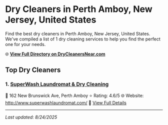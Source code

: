 # Dry Cleaners in Perth Amboy, New Jersey, United States

Find the best dry cleaners in Perth Amboy, New Jersey, United States. We've compiled a list of 1 dry cleaning services to help you find the perfect one for your needs.

🌐 **[View Full Directory on DryCleanersNear.com](https://drycleanersnear.com/city/US/New%20Jersey/Perth%20Amboy)**

## Top Dry Cleaners

### 1. [SuperWash Laundromat & Dry Cleaning](https://drycleanersnear.com/dryCleaner/6897fd39f0fbf4db3ddec3d2/superwash-laundromat-dry-cleaning)
📍 162 New Brunswick Ave, Perth Amboy
⭐ Rating: 4.6/5
🌐 Website: http://www.superwashlaundromat.com/
🔗 [View Full Details](https://drycleanersnear.com/dryCleaner/6897fd39f0fbf4db3ddec3d2/superwash-laundromat-dry-cleaning)


---

*Last updated: 8/24/2025*
